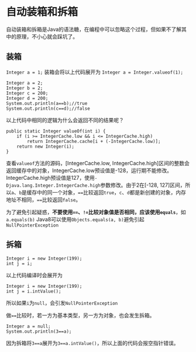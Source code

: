# 自动装箱和拆箱

自动装箱和拆箱是Java的语法糖，在编程中可以忽略这个过程，但如果不了解其中的原理，不小心就会踩坑了。

## 装箱

`Integer a = 1;`
装箱会将以上代码展开为
`Integer a = Integer.valueof(1);`

```
Integer a = 2; 
Integer b = 2;
Integer c = 200; 
Integer d = 200;
System.out.println(a==b);//true
System.out.println(c==d);//false
```
以上代码中相同的逻辑为什么会返回不同的结果呢？

```
public static Integer valueOf(int i) {
    if (i >= IntegerCache.low && i <= IntegerCache.high)
        return IntegerCache.cache[i + (-IntegerCache.low)];
    return new Integer(i);
}
```
查看`valueof`方法的源码，[IntegerCache.low, IntegerCache.high]区间的整数会返回缓存中的对象，IntegerCache.low预设值是-128，运行期不能修改。IntegerCache.high预设值是127，使用`-Djava.lang.Integer.IntegerCache.high`参数修改。由于2在[-128, 127]区间，所以`a`、`b`是缓存中的同一个对象，`==`比较返回`true`，`c`、`d`都是新创建的对象，内存地址不相同，`==`比较返回`false`。

为了避免引起疑惑，**不要使用`==`、`!=`比较对象值是否相同，应该使用`equals`**，如`a.equals(b)`
Java8可以使用`Objects.equals(a, b)`避免引起`NullPointerException`

## 拆箱

```
Integer i = new Integer(199);
int j = i;
```
以上代码编译时会展开为
```
Integer i = new Integer(199);
int j = i.intValue();
```
所以如果`i`为`null`，会引发`NullPointerException`

做`==`比较时，若一方为基本类型，另一方为对象，也会发生拆箱。
```
Integer a = null;
System.out.println(3==a);
```
因为拆箱将`3==a`展开为`3==a.intValue()`，所以上面的代码会报空指针错误。
